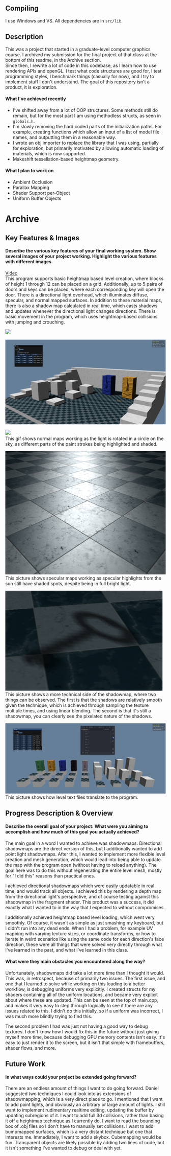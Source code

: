 ## Compiling
I use Windows and VS. All dependencies are in `src/lib`.   

## Description
This was a project that started in a graduate-level computer graphics course. I archived my submission for the
final project of that class at the bottom of this readme, in the Archive section.  
Since then, I rewrite a lot of code in this codebase, as I learn how to use rendering APIs and openGL. I test
what code structures are good for, I test programming styles, I benchmark things (casually for now), and I 
try to implement stuff I don't understand. The goal of this repository isn't a product, it is exploration.  
#### What I've achieved recently
- I've shifted away from a lot of OOP structures. Some methods still do remain, but for the most part I am using methodless structs, as seen in `globals.h`.  
- I'm slowly removing the hard coded parts of the initialization paths. For example, creating functions which allow an input of a list of model file names, and outputting them in a reasonable way.  
- I wrote an obj importer to replace the library that I was using, partially for exploration, but primarily motivated by allowing automatic loading of materials, which is now supported.  
- Makeshift tessellation-based heightmap geometry.  
#### What I plan to work on
- Ambient Occlusion  
- Parallax Mapping  
- Shader Support per-Object  
- Uniform Buffer Objects  



# Archive
## Key Features & Images
#### Describe the various key features of your final working system. Show several images of your project working. Highlight the various features with different images. 
[Video](https://www.youtube.com/watch?v=Cgk18eCGDM8)  
This program supports basic heightmap based level creation, where blocks of height 1 through 12 can be placed on a grid. Additionally, up to 5 pairs of doors and keys can be placed, where each corresponding key will open the door. There is a directional light overhead, which illuminates diffuse, specular, and normal mapped surfaces. In addition to these material maps, there is also a shadow map calculated in real time, which casts shadows and updates whenever the directional light changes directions. There is basic movement in the program, which uses heightmap-based collisions with jumping and crouching. 

![](demo.gif)

![](main.png)  

![](normalmapgif.gif)  
This gif shows normal maps working as the light is rotated in a circle on the sky, as different parts of the paint strokes being highlighted and shaded.

![](specularmap.png)  
This picture shows specular maps working as specular highlights from the sun still have shaded spots, despite being in full bright light.

![](shadowmap.png)  
This picture shows a more technical side of the shadowmap, where two things can be observed. The first is that the shadows are relatively smooth given the technique, which is achieved through sampling the texture multiple times, and using linear blending. The second is that it's still a shadowmap, you can clearly see the pixelated nature of the shadows.

![](levels.png)
This picture shows how level text files translate to the program.  

## Progress Description & Overview
#### Describe the overall goal of your project: What were you aiming to accomplish and how much of this goal you actually achieved?
The main goal in a word I wanted to achieve was shadowmaps. Directional shadowmaps are the direct version of this, but I additionally wanted to add point light shadowmaps. After this, I wanted to implement more flexible level creation and mesh generation, which would lead into being able to update the map with the program open (without having to reload anything). The goal here was to do this without regenerating the entire level mesh, mostly for "I did this" reasons than practical ones. 

I achieved directional shadowmaps which were easily updatable in real time, and would track all objects. I achieved this by rendering a depth map from the directional light's perspective, and of course testing against this shadowmap in the fragment shader. This product was a success, it did exactly what I wanted to in the way that I expected to without compromises.

I additionally achieved heightmap based level loading, which went very smoothly. Of course, it wasn't as simple as just smashing my keyboard, but I didn't run into any dead ends. When I had a problem, for example UV mapping with varying texture sizes, or coordinate transforms, or how to iterate in weird scenarios like using the same code for each direction's face direction, these were all things that were solved very directly through what I've learned in the past, and what I've learned in this class.

#### What were they main obstacles you encountered along the way?
Unfortunately, shadowmaps did take a lot more time than I thought it would. This was, in retrospect, because of primarily two issues. The first issue, and one that I learned to solve while working on this leading to a better workflow, is debugging uniforms very explicitly. I created structs for my shaders containing all of the uniform locations, and became very explicit about where these are updated. This can be seen at the top of main.cpp, and makes it very easy to step through logically to see if there are any issues related to this. I didn't do this initially, so if a uniform was incorrect, I was much more blindly trying to find this. 

The second problem I had was just not having a good way to debug textures. I don't know how I would fix this in the future without just giving myself more time, because debugging GPU memory contents isn't easy. It's easy to just render it to the screen, but it isn't that simple with framebuffers, shader flows, and more.  

## Future Work
#### In what ways could your project be extended going forward? 
There are an endless amount of things I want to do going forward. Daniel suggested two techniques I could look into as extensions of shadowmapping, which is a very direct place to go. I mentioned that I want to add point lights, and obviously an arbitrary or large amount of lights. I still want to implement rudimentary realtime editing, updating the buffer by updating subregions of it. I want to add full 3d collisions, rather than basing it off a heightmap technique as I currently do. I want to read the bounding box of .obj files so I don't have to manually set collisions. I want to add bumpmapped surfaces, which is a very distant technique but one that interests me. Immediately, I want to add a skybox. Cubemapping would be fun. Transparent objects are likely possible by adding two lines of code, but it isn't something I've wanted to debug or deal with yet. 
